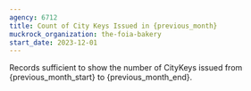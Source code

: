 ```yaml
---
agency: 6712
title: Count of City Keys Issued in {previous_month}
muckrock_organization: the-foia-bakery
start_date: 2023-12-01
---
```


Records sufficient to show the number of CityKeys issued from {previous_month_start} to {previous_month_end}.
